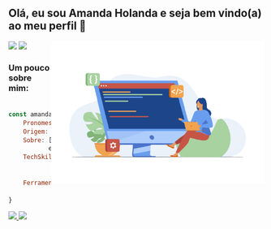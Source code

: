 ## Olá, eu sou Amanda Holanda e seja bem vindo(a) ao meu perfil 👋
<img align='right' src="img/readme-programming.png" width="420px">

<div align="left">  
  <a align="right" href="https://www.linkedin.com/in/amandaholanda/" target="_blank"><img src="https://img.shields.io/badge/-LinkedIn-%230077B5?style=for-the-badge&logo=linkedin&logoColor=white" target="_blank"></a> 
  <a align="right" href="mailto:amandaholanda_@hotmail.com" target="_blank"><img src="https://img.shields.io/badge/Microsoft_Outlook-0078D4?style=for-the-badge&logo=microsoft-outlook&logoColor=white" target="_blank"></a>  
</div>
 
<div align="left">
  
 ### **Um pouco sobre mim:** 

```javascript

const amandaHolanda = {
    Pronomes: ['ela', 'dela'],
    Origem: ['Teresina-Piauí'],
    Sobre: ['Desenvolvedora Front-end formada pela Laboratoria
           em busca da minha primeira oportunidade na área'],
    TechSkills: [React.js, Javascript, CSS3, HTML5, Node.js, 
                UX / UI, Firebase, Jest, 'Product Design', 
                'Metodologias Ágeis'],
    Ferramentas: [Git, GitHub, 'GitHub Projects', Trello, Figma,
                  'Visual Studio Code', 'Metro Retro']    
}

``` 
</div>

<div>
<a href="https://github.com/amanda-holanda">
<img height="165em" src="https://github-readme-stats.vercel.app/api/top-langs/?username=amanda-holanda&layout=compact&langs_count=7&theme=apprentice"/>
<img height="165em" src="https://github-readme-stats.vercel.app/api?username=amanda-holanda&show_icons=true&theme=apprentice&include_all_commits=true&count_private=true"/>
</div>
